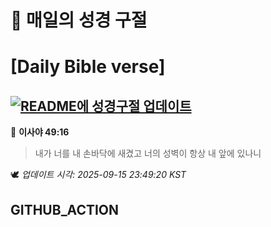 # 🙏 매일의 성경 구절
# [Daily Bible verse]
## [![README에 성경구절 업데이트](https://github.com/DONGSUKA/first_test/actions/workflows/update-readme-bible.yml/badge.svg)](https://github.com/DONGSUKA/first_test/actions/workflows/update-readme-bible.yml)
<!-- START_BIBLE_VERSE -->
📖 **이사야 49:16**
> 내가 너를 내 손바닥에 새겼고 너의 성벽이 항상 내 앞에 있나니

🕊️ _업데이트 시각: 2025-09-15 23:49:20 KST_
  <!-- END_BIBLE_VERSE -->
## GITHUB_ACTION
